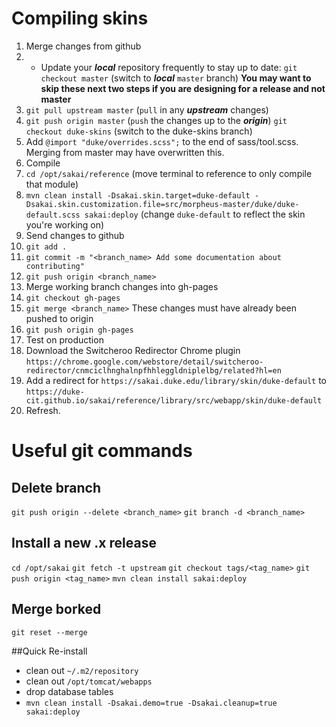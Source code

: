 # Compiling skins
1. Merge changes from github
  1. * Update your ***local*** repository frequently to stay up to date:
  `git checkout master` (switch to ***local*** `master` branch)
	**You may want to skip these next two steps if you are designing for a release and not master**
  2. `git pull upstream master` (`pull` in any ***upstream*** changes)
  3. `git push origin master` (`push` the changes up to the ***origin***)
  `git checkout duke-skins` (switch to the duke-skins branch)
2. Add `@import "duke/overrides.scss";` to the end of sass/tool.scss. Merging from master may have overwritten this.
3. Compile
  1. `cd /opt/sakai/reference` (move terminal to reference to only compile that module)
  2. `mvn clean install -Dsakai.skin.target=duke-default -Dsakai.skin.customization.file=src/morpheus-master/duke/duke-default.scss sakai:deploy` (change `duke-default` to reflect the skin you're working on)
4. Send changes to github
  1. `git add .`
  2. `git commit -m "<branch_name> Add some documentation about contributing"`
  3. `git push origin <branch_name>`
5. Merge working branch changes into gh-pages
  1. `git checkout gh-pages`
  2. `git merge <branch_name>` These changes must have already been pushed to origin
  3. `git push origin gh-pages`
6. Test on production
  1. Download the Switcheroo Redirector Chrome plugin `https://chrome.google.com/webstore/detail/switcheroo-redirector/cnmciclhnghalnpfhhleggldniplelbg/related?hl=en`
  2. Add a redirect for `https://sakai.duke.edu/library/skin/duke-default` to `https://duke-cit.github.io/sakai/reference/library/src/webapp/skin/duke-default`
  3. Refresh.

# Useful git commands
## Delete branch
`git push origin --delete <branch_name>`
`git branch -d <branch_name>`


## Install a new .x release
`cd /opt/sakai`
`git fetch -t upstream`
`git checkout tags/<tag_name>`
`git push origin <tag_name>`
`mvn clean install sakai:deploy`

## Merge borked
`git reset --merge`


##Quick Re-install
* clean out `~/.m2/repository`
* clean out `/opt/tomcat/webapps`
* drop database tables
* `mvn clean install -Dsakai.demo=true -Dsakai.cleanup=true sakai:deploy`
